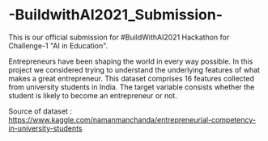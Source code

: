 # -BuildwithAI2021_Submission-

This is our official submission for #BuildWithAI2021 Hackathon for Challenge-1 "AI in Education".

Entrepreneurs have been shaping the world in every way possible. In this project we considered trying to understand the underlying features of what makes a great entrepreneur.
This dataset comprises 16 features collected from university students in India. The target variable consists whether the student is likely to become an entrepreneur or not.

Source of dataset : https://www.kaggle.com/namanmanchanda/entrepreneurial-competency-in-university-students
